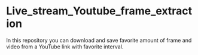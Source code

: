 # Live_stream_Youtube_frame_extraction
In this repository you can download and save favorite amount of frame and video from a YouTube link with favorite interval.
